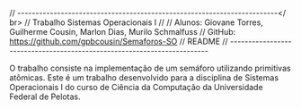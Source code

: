 // ------------------------------------------------------------------------</ br>
//  Trabalho Sistemas Operacionais I
//
// Alunos: Giovane Torres, Guilherme Cousin, Marlon Dias, Murilo Schmalfuss
// GitHub: https://github.com/gpbcousin/Semaforos-SO
// README
// ------------------------------------------------------------------------


O trabalho consiste na implementação de um semáforo utilizando primitivas
atômicas. Este é um trabalho desenvolvido para a disciplina de Sistemas
Operacionais I do curso de Ciência da Computação da Universidade Federal
de Pelotas.
